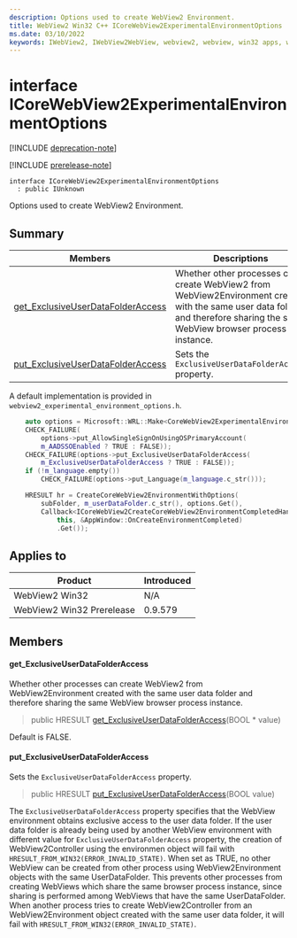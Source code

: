 ```yaml
---
description: Options used to create WebView2 Environment.
title: WebView2 Win32 C++ ICoreWebView2ExperimentalEnvironmentOptions
ms.date: 03/10/2022
keywords: IWebView2, IWebView2WebView, webview2, webview, win32 apps, win32, edge, ICoreWebView2, ICoreWebView2Controller, browser control, edge html, ICoreWebView2ExperimentalEnvironmentOptions
---
```


# interface ICoreWebView2ExperimentalEnvironmentOptions

[!INCLUDE [deprecation-note](../includes/deprecation-note.md)]

[!INCLUDE [prerelease-note](../includes/prerelease-note.md)]

```
interface ICoreWebView2ExperimentalEnvironmentOptions
  : public IUnknown
```

Options used to create WebView2 Environment.

## Summary

 Members                        | Descriptions
--------------------------------|---------------------------------------------
[get_ExclusiveUserDataFolderAccess](#get_exclusiveuserdatafolderaccess) | Whether other processes can create WebView2 from WebView2Environment created with the same user data folder and therefore sharing the same WebView browser process instance.
[put_ExclusiveUserDataFolderAccess](#put_exclusiveuserdatafolderaccess) | Sets the `ExclusiveUserDataFolderAccess` property.

A default implementation is provided in `webview2_experimental_environment_options.h`.

```cpp
    auto options = Microsoft::WRL::Make<CoreWebView2ExperimentalEnvironmentOptions>();
    CHECK_FAILURE(
        options->put_AllowSingleSignOnUsingOSPrimaryAccount(
        m_AADSSOEnabled ? TRUE : FALSE));
    CHECK_FAILURE(options->put_ExclusiveUserDataFolderAccess(
        m_ExclusiveUserDataFolderAccess ? TRUE : FALSE));
    if (!m_language.empty())
        CHECK_FAILURE(options->put_Language(m_language.c_str()));

    HRESULT hr = CreateCoreWebView2EnvironmentWithOptions(
        subFolder, m_userDataFolder.c_str(), options.Get(),
        Callback<ICoreWebView2CreateCoreWebView2EnvironmentCompletedHandler>(
            this, &AppWindow::OnCreateEnvironmentCompleted)
            .Get());
```

## Applies to

Product                         | Introduced
--------------------------------|---------------------------------------------
WebView2 Win32            |    N/A
WebView2 Win32 Prerelease |    0.9.579

## Members

#### get_ExclusiveUserDataFolderAccess

Whether other processes can create WebView2 from WebView2Environment created with the same user data folder and therefore sharing the same WebView browser process instance.

> public HRESULT [get_ExclusiveUserDataFolderAccess](#get_exclusiveuserdatafolderaccess)(BOOL * value)

Default is FALSE.

#### put_ExclusiveUserDataFolderAccess

Sets the `ExclusiveUserDataFolderAccess` property.

> public HRESULT [put_ExclusiveUserDataFolderAccess](#put_exclusiveuserdatafolderaccess)(BOOL value)

The `ExclusiveUserDataFolderAccess` property specifies that the WebView environment obtains exclusive access to the user data folder. If the user data folder is already being used by another WebView environment with different value for `ExclusiveUserDataFolderAccess` property, the creation of WebView2Controller using the environmen object will fail with `HRESULT_FROM_WIN32(ERROR_INVALID_STATE)`. When set as TRUE, no other WebView can be created from other process using WebView2Environment objects with the same UserDataFolder. This prevents other processes from creating WebViews which share the same browser process instance, since sharing is performed among WebViews that have the same UserDataFolder. When another process tries to create WebView2Controller from an WebView2Environment object created with the same user data folder, it will fail with `HRESULT_FROM_WIN32(ERROR_INVALID_STATE)`.

